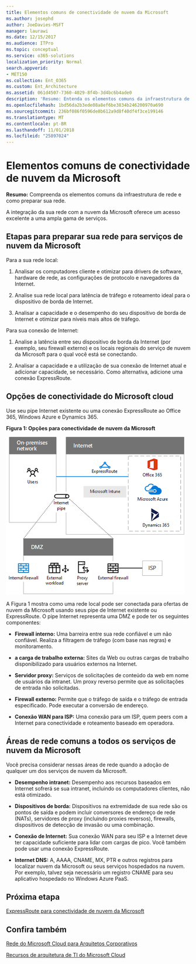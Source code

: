 ```yaml
---
title: Elementos comuns de conectividade de nuvem da Microsoft
ms.author: josephd
author: JoeDavies-MSFT
manager: laurawi
ms.date: 12/15/2017
ms.audience: ITPro
ms.topic: conceptual
ms.service: o365-solutions
localization_priority: Normal
search.appverid:
- MET150
ms.collection: Ent_O365
ms.custom: Ent_Architecture
ms.assetid: 061d4507-7360-4029-8f4b-3d4bc6b4ade0
description: 'Resumo: Entenda os elementos comuns da infraestrutura de rede e como preparar sua rede.'
ms.openlocfilehash: 1bd56da2b3ede08a8ef6be3834b246200970a690
ms.sourcegitcommit: 236bf086f0596de8b612a9d8f40df4f3ce199146
ms.translationtype: MT
ms.contentlocale: pt-BR
ms.lasthandoff: 11/01/2018
ms.locfileid: "25897024"
---
```

# <a name="common-elements-of-microsoft-cloud-connectivity"></a>Elementos comuns de conectividade de nuvem da Microsoft

 **Resumo:** Compreenda os elementos comuns da infraestrutura de rede e como preparar sua rede.
  
A integração da sua rede com a nuvem da Microsoft oferece um acesso excelente a uma ampla gama de serviços.
  
## <a name="steps-to-prepare-your-network-for-microsoft-cloud-services"></a>Etapas para preparar sua rede para serviços de nuvem da Microsoft
<a name="steps"> </a>

Para a sua rede local:
  
1. Analisar os computadores cliente e otimizar para drivers de software, hardware de rede, as configurações de protocolo e navegadores da Internet.
    
2. Analise sua rede local para latência de tráfego e roteamento ideal para o dispositivo de borda de Internet.
    
3. Analisar a capacidade e o desempenho do seu dispositivo de borda de Internet e otimizar para níveis mais altos de tráfego.
    
Para sua conexão de Internet:
  
1. Analise a latência entre seu dispositivo de borda da Internet (por exemplo, seu firewall externo) e os locais regionais do serviço de nuvem da Microsoft para o qual você está se conectando.
    
2. Analisar a capacidade e a utilização de sua conexão de Internet atual e adicionar capacidade, se necessário. Como alternativa, adicione uma conexão ExpressRoute.
    
## <a name="microsoft-cloud-connectivity-options"></a>Opções de conectividade do Microsoft cloud
<a name="steps"> </a>

Use seu pipe Internet existente ou uma conexão ExpressRoute ao Office 365, Windows Azure e Dynamics 365.
  
**Figura 1: Opções para conectividade de nuvem da Microsoft**

![Figura 1:  Opções para a conectividade de nuvem da Microsoft](media/Network-Poster/CommonElements.png)

  
A Figura 1 mostra como uma rede local pode ser conectada para ofertas de nuvem da Microsoft usando seus pipe de Internet existente ou ExpressRoute. O pipe Internet representa uma DMZ e pode ter os seguintes componentes:
  
- **Firewall interno:** Uma barreira entre sua rede confiável e um não confiável. Realiza a filtragem de tráfego (com base nas regras) e monitoramento.
    
- **a carga de trabalho externa:** Sites da Web ou outras cargas de trabalho disponibilizado para usuários externos na Internet.
    
- **Servidor proxy:** Serviços de solicitações de conteúdo da web em nome de usuários da intranet. Um proxy reverso permite que as solicitações de entrada não solicitadas.
    
- **Firewall externo:** Permite que o tráfego de saída e o tráfego de entrada especificado. Pode executar a conversão de endereço.
    
- **Conexão WAN para ISP:** Uma conexão para um ISP, quem peers com a Internet para conectividade e roteamento baseado em operadora.
    
## <a name="areas-of-networking-common-to-all-microsoft-cloud-services"></a>Áreas de rede comuns a todos os serviços de nuvem da Microsoft
<a name="steps"> </a>

Você precisa considerar nessas áreas de rede quando a adoção de qualquer um dos serviços de nuvem da Microsoft.
  
- **Desempenho intranet:** Desempenho aos recursos baseados em Internet sofrerá se sua intranet, incluindo os computadores clientes, não está otimizado.
    
- **Dispositivos de borda:** Dispositivos na extremidade de sua rede são os pontos de saída e podem incluir conversores de endereço de rede (NATs), servidores de proxy (incluindo proxies reversos), firewalls, dispositivos de detecção de invasão ou uma combinação.
    
- **Conexão de Internet:** Sua conexão WAN para seu ISP e a Internet deve ter capacidade suficiente para lidar com cargas de pico. Você também pode usar uma conexão ExpressRoute.
    
- **Internet DNS:** A, AAAA, CNAME, MX, PTR e outros registros para localizar nuvem da Microsoft ou seus serviços hospedados na nuvem. Por exemplo, talvez seja necessário um registro CNAME para seu aplicativo hospedado no Windows Azure PaaS.
    

## <a name="next-step"></a>Próxima etapa

[ExpressRoute para conectividade de nuvem da Microsoft](expressroute-for-microsoft-cloud-connectivity.md)

## <a name="see-also"></a>Confira também

<a name="steps"> </a>

[Rede do Microsoft Cloud para Arquitetos Corporativos](microsoft-cloud-networking-for-enterprise-architects.md)
  
[Recursos de arquitetura de TI do Microsoft Cloud](microsoft-cloud-it-architecture-resources.md)


